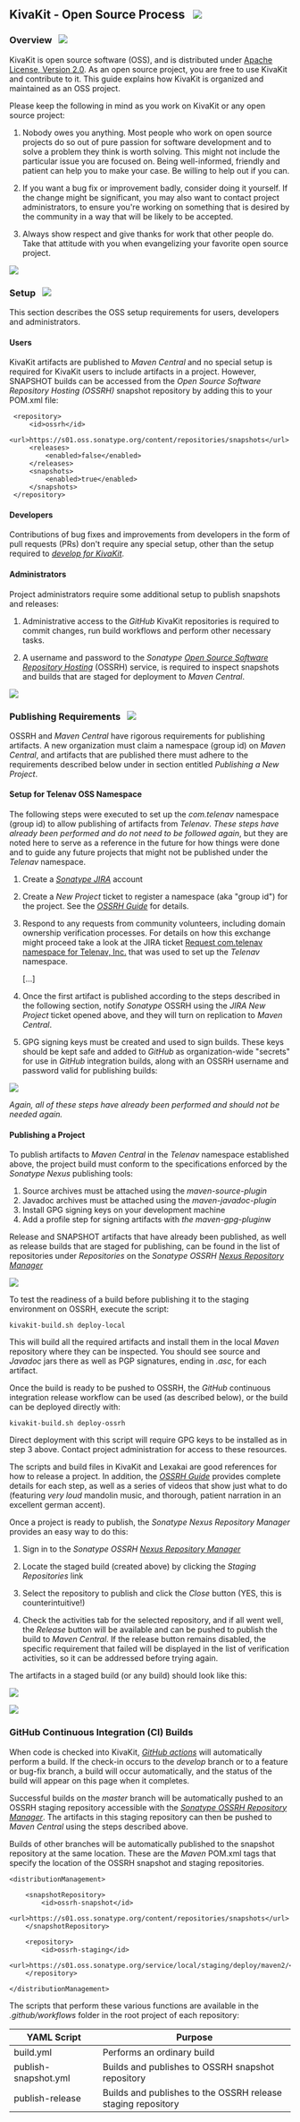 ## KivaKit - Open Source Process &nbsp; <img src="https://www.kivakit.org/images/world-32.png" srcset="https://www.kivakit.org/images/world-32-2x.png 2x"/>

### Overview &nbsp; <img src="https://www.kivakit.org/images/map-32.png" srcset="https://www.kivakit.org/images/map-32-2x.png 2x"/>

KivaKit is open source software (OSS), and is distributed
under [Apache License, Version 2.0](../../LICENSE)</sub>. As an open source project, you are free to
use KivaKit and contribute to it. This guide explains how KivaKit is organized and maintained as an
OSS project.

Please keep the following in mind as you work on KivaKit or any open source project:

1. Nobody owes you anything. Most people who work on open source projects do so out of pure passion
   for software development and to solve a problem they think is worth solving. This might not
   include the particular issue you are focused on. Being well-informed, friendly and patient can
   help you to make your case. Be willing to help out if you can.

2. If you want a bug fix or improvement badly, consider doing it yourself. If the change might be
   significant, you may also want to contact project administrators, to ensure you're working on
   something that is desired by the community in a way that will be likely to be accepted.

3. Always show respect and give thanks for work that other people do. Take that attitude with you
   when evangelizing your favorite open source project.

<img src="https://www.kivakit.org/images/horizontal-line-128.png" srcset="https://www.kivakit.org/images/horizontal-line-128-2x.png 2x"/>

### Setup &nbsp; <img src="https://www.kivakit.org/images/box-32.png" srcset="https://www.kivakit.org/images/box-32-2x.png 2x"/>

This section describes the OSS setup requirements for users, developers and administrators.

#### Users

KivaKit artifacts are published to *Maven Central* and no special setup is required for KivaKit
users to include artifacts in a project. However, SNAPSHOT builds can be accessed from the *Open
Source Software Repository Hosting (OSSRH)* snapshot repository by adding this to your POM.xml file:

     <repository>
         <id>ossrh</id>
         <url>https://s01.oss.sonatype.org/content/repositories/snapshots</url>
         <releases>
             <enabled>false</enabled>
         </releases>
         <snapshots>
             <enabled>true</enabled>
         </snapshots>
     </repository>

#### Developers

Contributions of bug fixes and improvements from developers in the form of pull requests (PRs) don't
require any special setup, other than the setup required to [*develop for
KivaKit*](../developing/setup.md).

#### Administrators

Project administrators require some additional setup to publish snapshots and releases:

1. Administrative access to the *GitHub* KivaKit repositories is required to commit changes, run
   build workflows and perform other necessary tasks.

2. A username and password to the
   *Sonatype [Open Source Software Repository Hosting](https://s01.oss.sonatype.org/)* (OSSRH)
   service, is required to inspect snapshots and builds that are staged for deployment to *Maven
   Central*.

<img src="https://www.kivakit.org/images/horizontal-line-128.png" srcset="https://www.kivakit.org/images/horizontal-line-128-2x.png 2x"/>

### Publishing Requirements &nbsp; <img src="https://www.kivakit.org/images/books-32.png" srcset="https://www.kivakit.org/images/books-32-2x.png 2x"/>

OSSRH and *Maven Central* have rigorous requirements for publishing artifacts. A new organization
must claim a namespace (group id) on *Maven Central*, and artifacts that are published there must
adhere to the requirements described below under in section entitled *Publishing a New Project*.

#### Setup for Telenav OSS Namespace

The following steps were executed to set up the *com.telenav* namespace (group id) to allow
publishing of artifacts from *Telenav*. *These steps have already been performed and do not need to
be followed again*, but they are noted here to serve as a reference in the future for how things
were done and to guide any future projects that might not be published under the *Telenav*
namespace.

1. Create a [*Sonatype JIRA*](https://issues.sonatype.org/) account

2. Create a *New Project* ticket to register a namespace (aka "group id") for the project. See
   the [*OSSRH Guide*](https://central.sonatype.org/publish/publish-guide/) for details.

3. Respond to any requests from community volunteers, including domain ownership verification
   processes. For details on how this exchange might proceed take a look at the JIRA
   ticket [Request com.telenav namespace for Telenav, Inc.](https://issues.sonatype.org/browse/OSSRH-68055)
   that was used to set up the *Telenav* namespace.

   [...]

4. Once the first artifact is published according to the steps described in the following section,
   notify *Sonatype* OSSRH using the *JIRA New Project* ticket opened above, and they will turn on
   replication to *Maven Central*.

5. GPG signing keys must be created and used to sign builds. These keys should be kept safe and
   added to *GitHub* as organization-wide "secrets" for use in *GitHub* integration builds, along
   with an OSSRH username and password valid for publishing builds:

![](secret-keys.png)

*Again, all of these steps have already been performed and should not be needed again.*

#### Publishing a Project

To publish artifacts to *Maven Central* in the *Telenav* namespace established above, the project
build must conform to the specifications enforced by the *Sonatype Nexus* publishing tools:

1. Source archives must be attached using the *maven-source-plugin*
2. Javadoc archives must be attached using the *maven-javadoc-plugin*
3. Install GPG signing keys on your development machine
4. Add a profile step for signing artifacts with *the maven-gpg-plugin*w

Release and SNAPSHOT artifacts that have already been published, as well as release builds that are
staged for publishing, can be found in the list of repositories under *Repositories* on the
*Sonatype OSSRH [Nexus Repository Manager](https://s01.oss.sonatype.org/)*

![](repositories.png)

To test the readiness of a build before publishing it to the staging environment on OSSRH, execute
the script:

    kivakit-build.sh deploy-local

This will build all the required artifacts and install them in the local *Maven* repository where
they can be inspected. You should see source and *Javadoc* jars there as well as PGP signatures,
ending in *.asc*, for each artifact.

Once the build is ready to be pushed to OSSRH, the *GitHub* continuous integration release workflow
can be used (as described below), or the build can be deployed directly with:

    kivakit-build.sh deploy-ossrh

Direct deployment with this script will require GPG keys to be installed as in step 3 above. Contact
project administration for access to these resources.

The scripts and build files in KivaKit and Lexakai are good references for how to release a project.
In addition, the
[*OSSRH Guide*](https://central.sonatype.org/publish/publish-guide/) provides complete details for
each step, as well as a series of videos that show just what to do (featuring *very loud* mandolin
music, and thorough, patient narration in an excellent german accent).

Once a project is ready to publish, the *Sonatype Nexus Repository Manager* provides an easy way to
do this:

1. Sign in to the *Sonatype OSSRH [Nexus Repository Manager](https://s01.oss.sonatype.org/)*

2. Locate the staged build (created above) by clicking the *Staging Repositories* link

3. Select the repository to publish and click the *Close* button (YES, this is counterintuitive!)

4. Check the activities tab for the selected repository, and if all went well, the *Release* button
   will be available and can be pushed to publish the build to *Maven Central*. If the release
   button remains disabled, the specific requirement that failed will be displayed in the list of
   verification activities, so it can be addressed before trying again.

The artifacts in a staged build (or any build) should look like this:

![](staging-repository.png)


<img src="https://www.kivakit.org/images/horizontal-line-128.png" srcset="https://www.kivakit.org/images/horizontal-line-128-2x.png 2x"/>

### GitHub Continuous Integration (CI) Builds

When code is checked into KivaKit,
[*GitHub actions*](https://github.com/Telenav/kivakit/actions) will automatically perform a build.
If the check-in occurs to the *develop* branch or to a feature or bug-fix branch, a build will occur
automatically, and the status of the build will appear on this page when it completes.

Successful builds on the *master* branch will be automatically pushed to an OSSRH staging repository
accessible with the *[Sonatype OSSRH Repository Manager](https://s01.oss.sonatype.org/)*. The
artifacts in this staging repository can then be pushed to *Maven Central* using the steps described
above.

Builds of other branches will be automatically published to the snapshot repository at the same
location. These are the *Maven* POM.xml tags that specify the location of the OSSRH snapshot and
staging repositories.

    <distributionManagement>

        <snapshotRepository>
            <id>ossrh-snapshot</id>
            <url>https://s01.oss.sonatype.org/content/repositories/snapshots</url>
        </snapshotRepository>

        <repository>
            <id>ossrh-staging</id>
            <url>https://s01.oss.sonatype.org/service/local/staging/deploy/maven2/</url>
        </repository>

    </distributionManagement>

The scripts that perform these various functions are available in the *.github/workflows* folder in
the root project of each repository:

| YAML Script     |     Purpose                   |
|--------------|-----------------------------------|
| build.yml | Performs an ordinary build |
| publish-snapshot.yml | Builds and publishes to OSSRH snapshot repository |
| publish-release | Builds and publishes to the OSSRH release staging repository |





